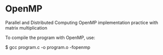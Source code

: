 # OpenMP
Parallel and Distributed Computing OpenMP implementation practice with matrix multiplication 

To compile the program with OpenMP, use:

$ gcc program.c -o program.o -fopenmp
